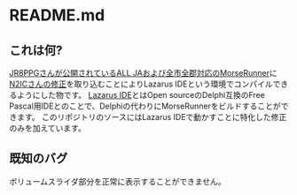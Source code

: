 # README.md

## これは何?

[JR8PPGさんが公開されているALL JAおよび全市全郡対応のMorseRunner](https://github.com/jr8ppg/MorseRunner)に[N2ICさんの修正](https://github.com/n2ic/MorseRunner)を取り込むことによりLazarus IDEという環境でコンパイルできるようにした物です。
[Lazarus IDE](https://www.lazarus-ide.org/)とはOpen sourceのDelphi互換のFree Pascal用IDEとのことで、Delphiの代わりにMorseRunnerをビルドすることができます。
このリポジトリのソースにはLazarus IDEで動かすことに特化した修正のみを加えています。

## 既知のバグ

ボリュームスライダ部分を正常に表示することができません。
